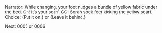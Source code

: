 Narrator: While changing, your foot nudges a bundle of yellow fabric under the bed. Oh! It’s your scarf.
CG: Sora’s sock feet kicking the yellow scarf. 
Choice: {Put it on.} or {Leave it behind.}

Next: 0005 or 0006